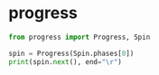 # progress
```python
from progress import Progress, Spin

spin = Progress(Spin.phases[0])
print(spin.next(), end="\r")
```
